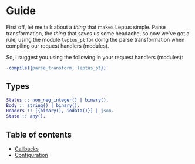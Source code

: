 # Guide

First off, let me talk about a *thing* that makes Leptus simple. Parse transformation, the *thing* that saves us some headache, so now we've got a rule,
using the module `leptus_pt` for doing the parse transformation when compiling our request handlers (modules).

So, I suggest you using the following in your request handlers (modules):

```erlang
-compile({parse_transform, leptus_pt}).
```

## Types

```erlang
Status :: non_neg_integer() | binary().
Body :: string() | binary().
Headers :: [{binary(), iodata()}] | json.
State :: any().
```

## Table of contents

* [Callbacks](callbacks.md)
* [Configuration](configuration.md)
